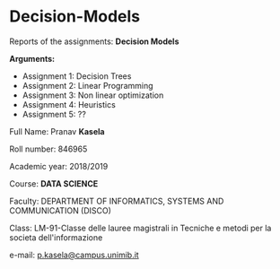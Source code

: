 # Decision-Models

Reports of the assignments: **Decision Models**

**Arguments:**
- Assignment 1: Decision Trees
- Assignment 2: Linear Programming
- Assignment 3: Non linear optimization
- Assignment 4: Heuristics
- Assignment 5: ??

Full Name: Pranav **Kasela**

Roll number: 846965

Academic year: 2018/2019

Course: **DATA SCIENCE** 

Faculty: DEPARTMENT OF INFORMATICS, SYSTEMS AND COMMUNICATION (DISCO) 

Class: LM-91-Classe delle lauree magistrali in Tecniche e metodi per la societa dell'informazione

e-mail: p.kasela@campus.unimib.it
